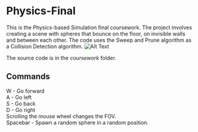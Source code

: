 # Physics-Final

This is the Physics-based Simulation final coursework. The project involves creating a scene with spheres that bounce on the floor, on invisible walls and between each other.
The code uses the Sweep and Prune algorithm as a Collision Detection algorithm.
![Alt Text](https://github.com/Kos-hub/Physics-Final/blob/main/coursework.gif)

The source code is in the *coursework* folder.

## Commands
W - Go forward <br />
A - Go left <br />
S - Go back <br />
D - Go right <br />
Scrolling the mouse wheel changes the FOV. <br />
Spacebar - Spawn a random sphere in a random position.
